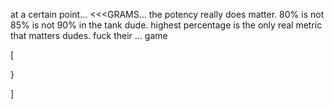 at a certain point... <<<GRAMS...
the potency really does matter.
80% is not 85% is not 90% in the tank dude.
highest percentage is the only real metric that matters dudes.
fuck their ... game 





[








}

]
